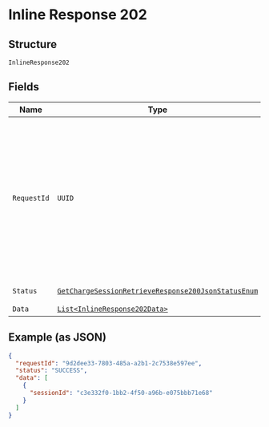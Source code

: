 
# Inline Response 202

## Structure

`InlineResponse202`

## Fields

| Name | Type | Tags | Description | Getter | Setter |
|  --- | --- | --- | --- | --- | --- |
| `RequestId` | `UUID` | Required | Mandatory UUID (according to RFC 4122 standards) for requests and responses. This will be played back in the response from the request. | UUID getRequestId() | setRequestId(UUID requestId) |
| `Status` | [`GetChargeSessionRetrieveResponse200JsonStatusEnum`](../../doc/models/get-charge-session-retrieve-response-200-json-status-enum.md) | Required | - | GetChargeSessionRetrieveResponse200JsonStatusEnum getStatus() | setStatus(GetChargeSessionRetrieveResponse200JsonStatusEnum status) |
| `Data` | [`List<InlineResponse202Data>`](../../doc/models/inline-response-202-data.md) | Required | - | List<InlineResponse202Data> getData() | setData(List<InlineResponse202Data> data) |

## Example (as JSON)

```json
{
  "requestId": "9d2dee33-7803-485a-a2b1-2c7538e597ee",
  "status": "SUCCESS",
  "data": [
    {
      "sessionId": "c3e332f0-1bb2-4f50-a96b-e075bbb71e68"
    }
  ]
}
```

